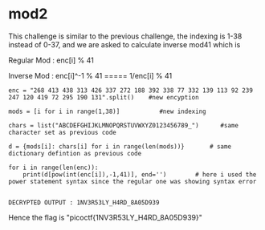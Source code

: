 # mod2
This challenge is similar to the previous challenge, the indexing is 1-38 instead of 0-37, and we are asked to calculate inverse mod41 which is

Regular Mod : enc[i] % 41

Inverse Mod : enc[i]^-1 % 41 ===== 1/enc[i] % 41

```
enc = "268 413 438 313 426 337 272 188 392 338 77 332 139 113 92 239 247 120 419 72 295 190 131".split()    #new encyption

mods = [i for i in range(1,38)]           #new indexing

chars = list("ABCDEFGHIJKLMNOPQRSTUVWXYZ0123456789_")      #same character set as previous code

d = {mods[i]: chars[i] for i in range(len(mods))}       # same dictionary defintion as previous code

for i in range(len(enc)):
    print(d[pow(int(enc[i]),-1,41)], end='')        # here i used the power statement syntax since the regular one was showing syntax error


DECRYPTED OUTPUT : 1NV3R53LY_H4RD_8A05D939
```

Hence the flag is "picoctf{1NV3R53LY_H4RD_8A05D939}"

